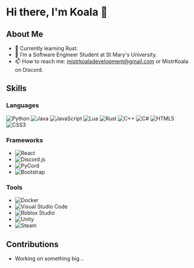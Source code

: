
# Hi there, I'm Koala 👋

## About Me
- 🌱 Currently learning Rust.
- 💼 I’m a Software Engineer Student at St Mary's University.
- 📫 How to reach me: mistrkoaladevelopment@gmail.com or MistrKoala on Discord.




## Skills

### Languages
![Python](https://img.shields.io/badge/-Python-3776AB?style=flat-square&logo=python&logoColor=ffffff) 
![Java](https://img.shields.io/badge/-Java-007396?style=flat-square&logo=java&logoColor=ffffff) 
![JavaScript](https://img.shields.io/badge/-JavaScript-F7DF1E?style=flat-square&logo=javascript&logoColor=000000) 
![Lua](https://img.shields.io/badge/-Lua-2C2D72?style=flat-square&logo=lua&logoColor=ffffff) 
![Rust](https://img.shields.io/badge/-Rust-000000?style=flat-square&logo=rust&logoColor=ffffff) 
![C++](https://img.shields.io/badge/-C++-00599C?style=flat-square&logo=c%2B%2B&logoColor=ffffff) 
![C#](https://img.shields.io/badge/-C%23-239120?style=flat-square&logo=csharp&logoColor=ffffff) 
![HTML5](https://img.shields.io/badge/-HTML5-E34F26?style=flat-square&logo=html5&logoColor=ffffff) 
![CSS3](https://img.shields.io/badge/-CSS3-1572B6?style=flat-square&logo=css3&logoColor=ffffff) 

### Frameworks
- ![React](https://img.shields.io/badge/-React-61DAFB?style=flat-square&logo=react&logoColor=ffffff) 
- ![Discord.js](https://img.shields.io/badge/-Discord.js-5865F2?style=flat-square&logo=discord&logoColor=ffffff)
- ![PyCord](https://img.shields.io/badge/-PyCord-ff9c1b?style=flat-square&logo=python&logoColor=ffffff)
- ![Bootstrap](https://img.shields.io/badge/-Bootstrap-7952B3?style=flat-square&logo=bootstrap&logoColor=ffffff) 



### Tools
- ![Docker](https://img.shields.io/badge/-Docker-2496ED?style=flat-square&logo=docker&logoColor=ffffff) 
- ![Visual Studio Code](https://img.shields.io/badge/-Visual%20Studio%20Code-007ACC?style=flat-square&logo=visual-studio-code&logoColor=ffffff)
- ![Roblox Studio](https://img.shields.io/badge/-Roblox%20Studio-FF0000?style=flat-square&logo=roblox&logoColor=ffffff)
- ![Unity](https://img.shields.io/badge/-Unity-100000?style=flat-square&logo=unity&logoColor=ffffff)
- ![Steam](https://img.shields.io/badge/-Steam-000000?style=flat-square&logo=steam&logoColor=ffffff)





 





## Contributions
- Working on something big...


